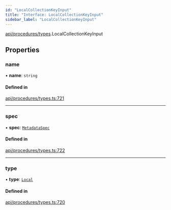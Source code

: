 ```yaml
---
id: "LocalCollectionKeyInput"
title: "Interface: LocalCollectionKeyInput"
sidebar_label: "LocalCollectionKeyInput"
---
```


[api/procedures/types](../../../../../modules/API/Procedures/Types/Types.md).LocalCollectionKeyInput

## Properties

### name

• **name**: `string`

#### Defined in

[api/procedures/types.ts:721](https://github.com/PolymeshAssociation/polymesh-sdk/blob/3cc570ade/src/api/procedures/types.ts#L721)

___

### spec

• **spec**: [`MetadataSpec`](../../../Entities/MetadataEntry/Types/MetadataSpec/MetadataSpec.md)

#### Defined in

[api/procedures/types.ts:722](https://github.com/PolymeshAssociation/polymesh-sdk/blob/3cc570ade/src/api/procedures/types.ts#L722)

___

### type

• **type**: [`Local`](../../../../../enums/API/Entities/MetadataEntry/Types/MetadataType/MetadataType.md#local)

#### Defined in

[api/procedures/types.ts:720](https://github.com/PolymeshAssociation/polymesh-sdk/blob/3cc570ade/src/api/procedures/types.ts#L720)
